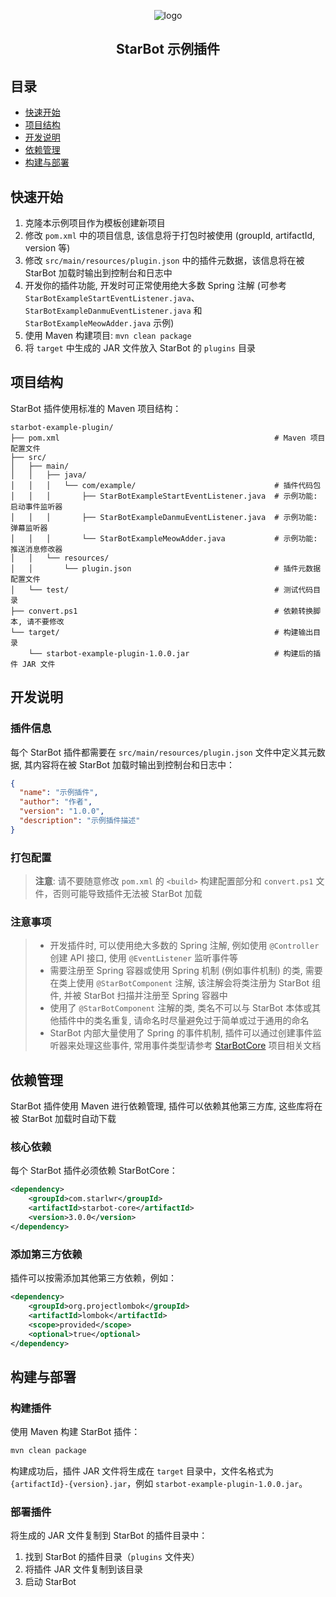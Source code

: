 <div align="center">

![logo](https://bot.starlwr.com/images/static/logo.jpg)

**<h2>StarBot 示例插件</h2>**
</div>

## 目录

- [快速开始](#快速开始)
- [项目结构](#项目结构)
- [开发说明](#开发说明)
- [依赖管理](#依赖管理)
- [构建与部署](#构建与部署)

## 快速开始

1. 克隆本示例项目作为模板创建新项目
2. 修改 `pom.xml` 中的项目信息, 该信息将于打包时被使用 (groupId, artifactId, version 等)
3. 修改 `src/main/resources/plugin.json` 中的插件元数据，该信息将在被 StarBot 加载时输出到控制台和日志中
4. 开发你的插件功能, 开发时可正常使用绝大多数 Spring 注解 (可参考 `StarBotExampleStartEventListener.java`、`StarBotExampleDanmuEventListener.java` 和 `StarBotExampleMeowAdder.java` 示例)
5. 使用 Maven 构建项目: `mvn clean package`
6. 将 `target` 中生成的 JAR 文件放入 StarBot 的 `plugins` 目录

## 项目结构

StarBot 插件使用标准的 Maven 项目结构：

```
starbot-example-plugin/
├── pom.xml                                                # Maven 项目配置文件
├── src/
│   ├── main/
│   │   ├── java/
│   │   │   └── com/example/                               # 插件代码包
│   │   │       ├── StarBotExampleStartEventListener.java  # 示例功能: 启动事件监听器
│   │   │       ├── StarBotExampleDanmuEventListener.java  # 示例功能: 弹幕监听器
│   │   │       └── StarBotExampleMeowAdder.java           # 示例功能: 推送消息修改器
│   │   └── resources/
│   │       └── plugin.json                                # 插件元数据配置文件
│   └── test/                                              # 测试代码目录
├── convert.ps1                                            # 依赖转换脚本, 请不要修改
└── target/                                                # 构建输出目录
    └── starbot-example-plugin-1.0.0.jar                   # 构建后的插件 JAR 文件
```

## 开发说明

### 插件信息

每个 StarBot 插件都需要在 `src/main/resources/plugin.json` 文件中定义其元数据, 其内容将在被 StarBot 加载时输出到控制台和日志中：

```json
{
  "name": "示例插件",
  "author": "作者",
  "version": "1.0.0",
  "description": "示例插件描述"
}
```

### 打包配置

> **注意**: 请不要随意修改 `pom.xml` 的 `<build>` 构建配置部分和 `convert.ps1` 文件，否则可能导致插件无法被 StarBot 加载

### 注意事项

>- 开发插件时, 可以使用绝大多数的 Spring 注解, 例如使用 `@Controller` 创建 API 接口, 使用 `@EventListener` 监听事件等
>- 需要注册至 Spring 容器或使用 Spring 机制 (例如事件机制) 的类, 需要在类上使用 `@StarBotComponent` 注解, 该注解会将类注册为 StarBot 组件, 并被 StarBot 扫描并注册至 Spring 容器中  
>- 使用了 `@StarBotComponent` 注解的类, 类名不可以与 StarBot 本体或其他插件中的类名重复, 请命名时尽量避免过于简单或过于通用的命名
>- StarBot 内部大量使用了 Spring 的事件机制, 插件可以通过创建事件监听器来处理这些事件, 常用事件类型请参考 [StarBotCore](https://github.com/Starlwr/StarBotCore) 项目相关文档

## 依赖管理

StarBot 插件使用 Maven 进行依赖管理, 插件可以依赖其他第三方库, 这些库将在被 StarBot 加载时自动下载

### 核心依赖

每个 StarBot 插件必须依赖 StarBotCore：

```xml
<dependency>
    <groupId>com.starlwr</groupId>
    <artifactId>starbot-core</artifactId>
    <version>3.0.0</version>
</dependency>
```

### 添加第三方依赖

插件可以按需添加其他第三方依赖，例如：

```xml
<dependency>
    <groupId>org.projectlombok</groupId>
    <artifactId>lombok</artifactId>
    <scope>provided</scope>
    <optional>true</optional>
</dependency>
```

## 构建与部署

### 构建插件

使用 Maven 构建 StarBot 插件：

```bash
mvn clean package
```

构建成功后，插件 JAR 文件将生成在 `target` 目录中，文件名格式为 `{artifactId}-{version}.jar`，例如 `starbot-example-plugin-1.0.0.jar`。

### 部署插件

将生成的 JAR 文件复制到 StarBot 的插件目录中：

1. 找到 StarBot 的插件目录（`plugins` 文件夹）
2. 将插件 JAR 文件复制到该目录
3. 启动 StarBot
